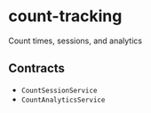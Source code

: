 # count-tracking

Count times, sessions, and analytics

## Contracts

- `CountSessionService`
- `CountAnalyticsService`

